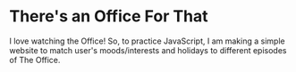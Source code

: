 # There's an Office For That

I love watching the Office! So, to practice JavaScript, I am making a simple website to match user's moods/interests and holidays to different episodes of The Office.

